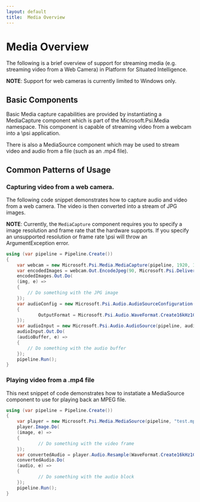 ```yaml
---
layout: default
title:  Media Overview
---
```


# Media Overview

The following is a brief overview of support for streaming media (e.g. streaming video from a Web Camera) in Platform for Situated Intelligence.

__NOTE__: Support for web cameras is currently limited to Windows only.

## Basic Components

Basic Media capture capabilities are provided by instantiating a <see cref="Microsoft.Psi.Media.MediaCapture">MediaCapture</see> component which is part of the <see cref="Microsoft.Psi.Media">Microsoft.Psi.Media</see> namespace. This component is capable of streaming video from a webcam into a \\psi application.

There is also a <see cref="Microsoft.Psi.Media.MediaSource">MediaSource</see> component which may be used to stream video and audio from a file (such as an .mp4 file).

## Common Patterns of Usage

### Capturing video from a web camera.

The following code snippet demonstrates how to capture audio and video from a web camera. The video is then converted into a stream of JPG images. 

__NOTE__: Currently, the `MediaCapture` component requires you to specify a image resolution and frame rate that the hardware supports. If you specify an unsupported resolution or frame rate \\psi will throw an ArgumentException error.

```csharp
using (var pipeline = Pipeline.Create())
{
    var webcam = new Microsoft.Psi.Media.MediaCapture(pipeline, 1920, 1080, 30);
    var encodedImages = webcam.Out.EncodeJpeg(90, Microsoft.Psi.DeliveryPolicy.LatestMessage);
    encodedImages.Out.Do(
	(img, e) =>
	{
		// Do something with the JPG image
	});
    var audioConfig = new Microsoft.Psi.Audio.AudioSourceConfiguration()
	{
            OutputFormat = Microsoft.Psi.Audio.WaveFormat.Create16kHz1Channel16BitPcm()
	});
    var audioInput = new Microsoft.Psi.Audio.AudioSource(pipeline, audioConfig);
    audioInput.Out.Do(
	(audioBuffer, e) =>
	{
		// Do something with the audio buffer
	});
    pipeline.Run();
}
```

### Playing video from a .mp4 file

This next snippet of code demonstrates how to instatiate a <see cref="Microsoft.Psi.Media.MediaSource">MediaSource</see> component to use for playing back an MPEG file.

```csharp
using (var pipeline = Pipeline.Create())
{
    var player = new Microsoft.Psi.Media.MediaSource(pipeline, "test.mp4");
    player.Image.Do(
	(image, e) =>
	{
            // Do something with the video frame
	});
    var convertedAudio = player.Audio.Resample(WaveFormat.Create16kHz1Channel16BitPcm());
    convertedAudio.Do(
	(audio, e) =>
	{
            // Do something with the audio block
	});
    pipeline.Run();
}
```
